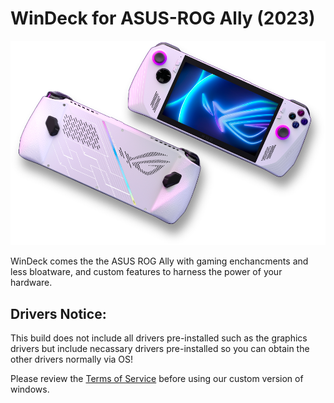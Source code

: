 # WinDeck for ASUS-ROG Ally (2023)
![Alt text](images/rog_ally_img.png)

WinDeck comes the the ASUS ROG Ally with gaming enchancments and less bloatware, and custom features to harness the power of your hardware.

## Drivers Notice:
This build does not include all drivers pre-installed such as the graphics drivers but include necassary drivers pre-installed so you can obtain the other drivers normally via OS!

Please review the [Terms of Service](terms_of_service.md) before using our custom version of windows.
